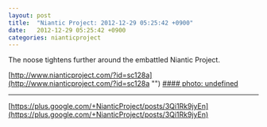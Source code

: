 ```yaml
---
layout: post
title:  "Niantic Project: 2012-12-29 05:25:42 +0900"
date:   2012-12-29 05:25:42 +0900
categories: nianticproject
---
```

The noose tightens further around the embattled Niantic Project.

[http://www.nianticproject.com/?id=sc128a](http://www.nianticproject.com/?id=sc128a "")
[#### photo: undefined](https://lh6.googleusercontent.com/-eZHk6E-K4vk/UN3_3rtaDBI/AAAAAAAAdEU/o-NIU92c7wQ/w600-h263/rightyourship.jpg "")
- - -
[https://plus.google.com/+NianticProject/posts/3Qi1Rk9jyEn](https://plus.google.com/+NianticProject/posts/3Qi1Rk9jyEn)
